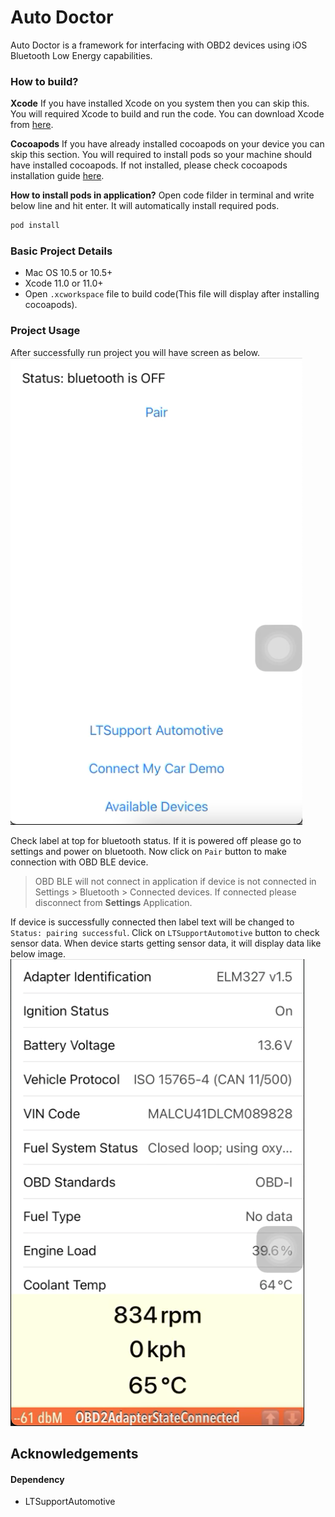 # Auto Doctor
Auto Doctor is a framework for interfacing with OBD2 devices using iOS Bluetooth Low Energy capabilities.
### How to build?
**Xcode**
 If you have installed Xcode on you system then you can skip this. You will required Xcode to build and run the code. You can download Xcode from [here](https://apps.apple.com/in/app/xcode/id497799835?mt=12).
 
**Cocoapods**
 If you have already installed cocoapods on your device you can skip this section. You will required to install pods so your machine should have installed cocoapods. If not installed, please check cocoapods installation guide [here](https://guides.cocoapods.org/using/getting-started.html).

**How to install pods in application?**
Open code filder in terminal and write below line and hit enter. It will automatically install required pods.
```sh
pod install
```
### Basic Project Details
- Mac OS 10.5 or 10.5+
- Xcode 11.0 or 11.0+
- Open `.xcworkspace` file to build code(This file will display after installing cocoapods).

### Project Usage
After successfully run project you will have screen as below.
![Image1](https://github.com/kpadhiyar201/OBD2-BLE/blob/Development/1.png?raw=true)

Check label at top for bluetooth status. If it is powered off please go to settings and power on bluetooth.
Now click on `Pair` button to make connection with OBD BLE device.
> OBD BLE will not connect in application if device is not connected in Settings > Bluetooth > Connected devices. If connected please disconnect from **Settings** Application.

If device is successfully connected then label text will be changed to `Status: pairing successful`.
Click on `LTSupportAutomotive` button to check sensor data. When device starts getting sensor data, it will display data like below image.
![Image1](https://github.com/kpadhiyar201/OBD2-BLE/blob/Development/2.png?raw=true)

## Acknowledgements
#### Dependency
 - LTSupportAutomotive
